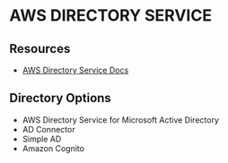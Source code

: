 # AWS DIRECTORY SERVICE

## Resources
- [AWS Directory Service Docs](https://docs.aws.amazon.com/directoryservice/latest/admin-guide/what_is.html)

## Directory Options
- AWS Directory Service for Microsoft Active Directory
- AD Connector
- Simple AD
- Amazon Cognito
